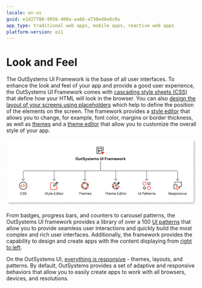 ```yaml
---
locale: en-us
guid: e1d27780-9956-400a-aa66-a730ed8e8c0a
app_type: traditional web apps, mobile apps, reactive web apps
platform-version: o11
---
```


# Look and Feel

The OutSystems UI Framework is the base of all user interfaces. To enhance the look and feel of your app and provide a good user experience, the OutSystems UI Framework comes with [cascading style sheets (CSS)](css.md) that define how your HTML will look in the browser.  You can also [design the layout of your screens using placeholders](design-screens-layout.md) which help to define the position of the elements on the screen. The framework provides a [style editor](styles-editor.md) that allows you to change, for example, font color, margins or border thickness, as well as [themes](themes.md) and a [theme editor](theme-editor.md) that allow you to customize the overall style of your app. 

![OutSystems UI Framework overview](images/outsystems-ui-framework-diag.png)

From badges, progress bars, and counters to carousel patterns, the OutSystems UI framework provides a library of over a 100 [UI patterns](../patterns/intro.md) that allow you to provide seamless user interactions and quickly build the most complex and rich user interfaces. Additionally, the framework provides the capability to design and create apps with the content displaying from [right to left](rtl.md).

On the OutSystems UI, [everything is responsive](responsive.md) - themes, layouts, and patterns. By default, OutSystems provides a set of adaptive and responsive behaviors that allow you to easily create apps to work with all browsers, devices, and resolutions.

